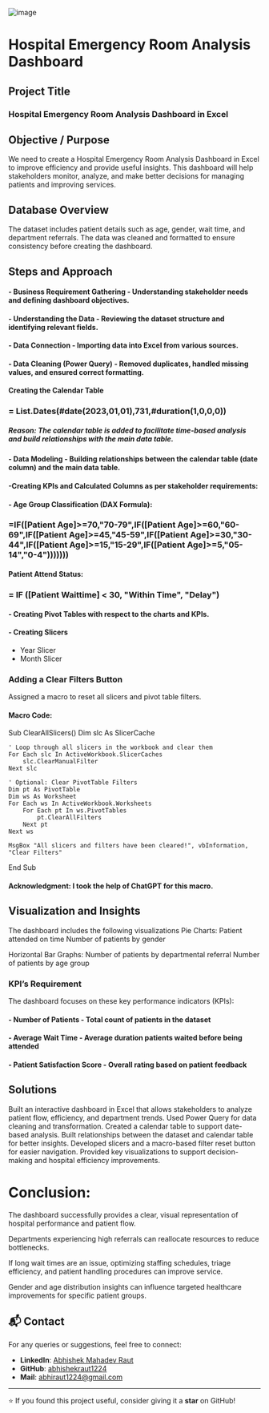 
![image](https://github.com/user-attachments/assets/05345e43-4f14-40c5-b420-fae2c19c5889)

# Hospital Emergency Room Analysis Dashboard

## Project Title
### Hospital Emergency Room Analysis Dashboard in Excel

## Objective / Purpose
We need to create a Hospital Emergency Room Analysis Dashboard in Excel to improve efficiency and provide useful insights. This dashboard will help stakeholders monitor, analyze, and make better decisions for managing patients and improving services.

## Database Overview
The dataset includes patient details such as age, gender, wait time, and department referrals. The data was cleaned and formatted to ensure consistency before creating the dashboard.

## Steps and Approach
#### - Business Requirement Gathering - Understanding stakeholder needs and defining dashboard objectives.

#### - Understanding the Data - Reviewing the dataset structure and identifying relevant fields.

#### - Data Connection - Importing data into Excel from various sources.

#### - Data Cleaning (Power Query) - Removed duplicates, handled missing values, and ensured correct formatting.

#### Creating the Calendar Table

### = List.Dates(#date(2023,01,01),731,#duration(1,0,0,0))

##### Reason: The calendar table is added to facilitate time-based analysis and build relationships with the main data table.

#### - Data Modeling - Building relationships between the calendar table (date column) and the main data table.

#### -Creating KPIs and Calculated Columns as per stakeholder requirements:

#### - Age Group Classification (DAX Formula):

### =IF([Patient Age]>=70,"70-79",IF([Patient Age]>=60,"60-69",IF([Patient Age]>=45,"45-59",IF([Patient Age]>=30,"30-44",IF([Patient Age]>=15,"15-29",IF([Patient Age]>=5,"05-14","0-4")))))))

#### Patient Attend Status:

### = IF ([Patient Waittime] < 30, "Within Time", "Delay")

#### - Creating Pivot Tables with respect to the charts and KPIs.

#### - Creating Slicers
- Year Slicer
- Month Slicer

### Adding a Clear Filters Button
Assigned a macro to reset all slicers and pivot table filters.
#### Macro Code:
Sub ClearAllSlicers()
    Dim slc As SlicerCache
    
    ' Loop through all slicers in the workbook and clear them
    For Each slc In ActiveWorkbook.SlicerCaches
        slc.ClearManualFilter
    Next slc
    
    ' Optional: Clear PivotTable Filters
    Dim pt As PivotTable
    Dim ws As Worksheet
    For Each ws In ActiveWorkbook.Worksheets
        For Each pt In ws.PivotTables
            pt.ClearAllFilters
        Next pt
    Next ws
    
    MsgBox "All slicers and filters have been cleared!", vbInformation, "Clear Filters"
End Sub

#### Acknowledgment: I took the help of ChatGPT for this macro.

## Visualization and Insights
The dashboard includes the following visualizations
Pie Charts: 
Patient attended on time
Number of patients by gender

Horizontal Bar Graphs:
Number of patients by departmental referral
Number of patients by age group

### KPI’s Requirement
The dashboard focuses on these key performance indicators (KPIs):

#### - Number of Patients - Total count of patients in the dataset

#### - Average Wait Time - Average duration patients waited before being attended

#### - Patient Satisfaction Score - Overall rating based on patient feedback

## Solutions

Built an interactive dashboard in Excel that allows stakeholders to analyze patient flow, efficiency, and department trends.
Used Power Query for data cleaning and transformation.
Created a calendar table to support date-based analysis.
Built relationships between the dataset and calendar table for better insights.
Developed slicers and a macro-based filter reset button for easier navigation.
Provided key visualizations to support decision-making and hospital efficiency improvements.


# Conclusion:
The dashboard successfully provides a clear, visual representation of hospital performance and patient flow.

Departments experiencing high referrals can reallocate resources to reduce bottlenecks.

If long wait times are an issue, optimizing staffing schedules, triage efficiency, and patient handling procedures can improve service.

Gender and age distribution insights can influence targeted healthcare improvements for specific patient groups.


## 📬 Contact
For any queries or suggestions, feel free to connect:
- **LinkedIn**: [Abhishek Mahadev Raut](https://www.linkedin.com/in/abhishek-raut-215191249/)
- **GitHub**: [abhishekraut1224](https://github.com/abhishekraut1224)
- **Mail**: abhiraut1224@gmail.com

---
⭐ If you found this project useful, consider giving it a **star** on GitHub!
